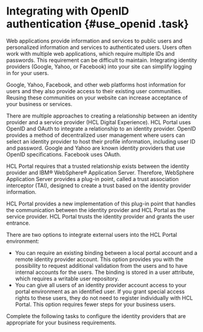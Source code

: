 # Integrating with OpenID authentication {#use_openid .task}

Web applications provide information and services to public users and personalized information and services to authenticated users. Users often work with multiple web applications, which require multiple IDs and passwords. This requirement can be difficult to maintain. Integrating identity providers \(Google, Yahoo, or Facebook\) into your site can simplify logging in for your users.

Google, Yahoo, Facebook, and other web platforms host information for users and they also provide access to their existing user communities. Reusing these communities on your website can increase acceptance of your business or services.

There are multiple approaches to creating a relationship between an identity provider and a service provider \(HCL Digital Experience\). HCL Portal uses OpenID and OAuth to integrate a relationship to an identity provider. OpenID provides a method of decentralized user management where users can select an identity provider to host their profile information, including user ID and password. Google and Yahoo are known identity providers that use OpenID specifications. Facebook uses OAuth.

HCL Portal requires that a trusted relationship exists between the identity provider and IBM® WebSphere® Application Server. Therefore, WebSphere Application Server provides a plug-in point, called a trust association interceptor \(TAI\), designed to create a trust based on the identity provider information.

HCL Portal provides a new implementation of this plug-in point that handles the communication between the identity provider and HCL Portal as the service provider. HCL Portal trusts the identity provider and grants the user entrance.

There are two options to integrate external users into the HCL Portal environment:

-   You can require an existing binding between a local portal account and a remote identity provider account. This option provides you with the possibility to request additional validation from the users and to have internal accounts for the users. The binding is stored in a user attribute, which requires a writable user repository.
-   You can give all users of an identity provider account access to your portal environment as an identified user. If you grant special access rights to these users, they do not need to register individually with HCL Portal. This option requires fewer steps for your business users.

Complete the following tasks to configure the identity providers that are appropriate for your business requirements.


